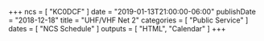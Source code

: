 +++
ncs = [ "KC0DCF" ]
date = "2019-01-13T21:00:00-06:00"
publishDate = "2018-12-18"
title = "UHF/VHF Net 2"
categories = [ "Public Service" ]
dates = [ "NCS Schedule" ]
outputs = [ "HTML", "Calendar" ]
+++
